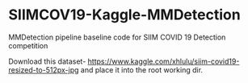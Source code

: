 # SIIMCOV19-Kaggle-MMDetection
MMDetection pipeline baseline code for SIIM COVID 19 Detection competition


Download this dataset-  https://www.kaggle.com/xhlulu/siim-covid19-resized-to-512px-jpg
and place it into the root working dir. 
